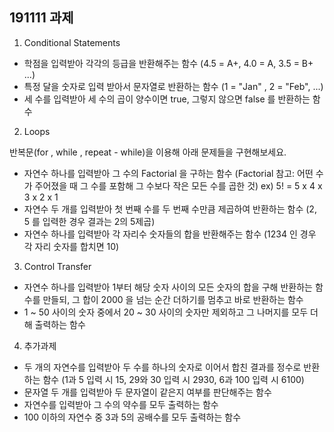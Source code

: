 ## 191111 과제

1. Conditional Statements

 - 학점을 입력받아 각각의 등급을 반환해주는 함수 (4.5 = A+,  4.0 = A, 3.5 = B+ ...)
 - 특정 달을 숫자로 입력 받아서 문자열로 반환하는 함수 (1 = "Jan" , 2 = "Feb", ...)
 - 세 수를 입력받아 세 수의 곱이 양수이면 true, 그렇지 않으면 false 를 반환하는 함수

2. Loops

 반복문(for , while , repeat - while)을 이용해 아래 문제들을 구현해보세요.
 - 자연수 하나를 입력받아 그 수의 Factorial 을 구하는 함수
   (Factorial 참고: 어떤 수가 주어졌을 때 그 수를 포함해 그 수보다 작은 모든 수를 곱한 것)
   ex) 5! = 5 x 4 x 3 x 2 x 1
 - 자연수 두 개를 입력받아 첫 번째 수를 두 번째 수만큼 제곱하여 반환하는 함수
   (2, 5 를 입력한 경우 결과는 2의 5제곱)
 - 자연수 하나를 입력받아 각 자리수 숫자들의 합을 반환해주는 함수
   (1234 인 경우 각 자리 숫자를 합치면 10)

3. Control Transfer

 - 자연수 하나를 입력받아 1부터 해당 숫자 사이의 모든 숫자의 합을 구해 반환하는 함수를 만들되,
   그 합이 2000 을 넘는 순간 더하기를 멈추고 바로 반환하는 함수
 - 1 ~ 50 사이의 숫자 중에서 20 ~ 30 사이의 숫자만 제외하고 그 나머지를 모두 더해 출력하는 함수

4. 추가과제
- 두 개의 자연수를 입력받아 두 수를 하나의 숫자로 이어서 합친 결과를 정수로 반환하는 함수 
  (1과 5 입력 시 15,  29와 30 입력 시 2930,  6과 100 입력 시 6100)
- 문자열 두 개를 입력받아 두 문자열이 같은지 여부를 판단해주는 함수
- 자연수를 입력받아 그 수의 약수를 모두 출력하는 함수
- 100 이하의 자연수 중 3과 5의 공배수를 모두 출력하는 함수


